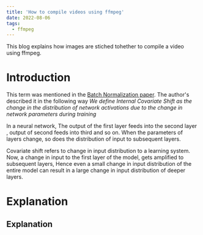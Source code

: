 ```yaml
---
title: 'How to compile videos using ffmpeg'
date: 2022-08-06
tags:
  - ffmpeg
---
```


This blog explains how images are stiched tohether to compile a video using ffmpeg.

Introduction
======
This term was mentioned in the [Batch Normalization paper](https://arxiv.org/abs/1502.03167).
The author's described it in the following way
*We define Internal Covariate Shift as the change in the distribution of network activations due to the change in network parameters during training*

In a neural network, The output of the first layer feeds into the second layer , output of second feeds into third and so on. When the parameters of layers change, so does the distribution of input to subsequent layers.

Covariate shift refers to change in input distribution to a learning system.
Now, a change in input to the first layer of the model, gets amplified to subsequent layers, Hence even a small change in input distribution of the entire model 
can result in a large change in input distribution of deeper layers.



Explanation
======



Explanation
------

